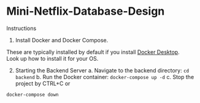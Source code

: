 # Mini-Netflix-Database-Design

Instructions
1. Install Docker and Docker Compose.

These are typically installed by default if you install [Docker Desktop](https://www.docker.com/products/docker-desktop/). 
<br>
Look up how to install it for your OS.

2. Starting the Backend Server
a. Navigate to the backend directory:
```cd backend```
b. Run the Docker container:
```docker-compose up -d```
c. Stop the project by CTRL+C or 

```docker-compose down```
